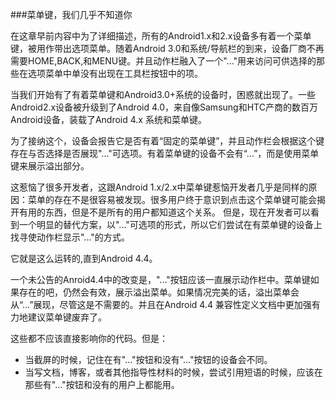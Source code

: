 ###菜单键，我们几乎不知道你

在这章早前内容中为了详细描述，所有的Android1.x和2.x设备多有着一个菜单键，被用作带出选项菜单。随着Android 3.0和系统/导航栏的到来，设备厂商不再需要HOME,BACK,和MENU键。并且动作栏融入了一个"..."用来访问可供选择的那些在选项菜单中单没有出现在工具栏按钮中的项。

当我们开始有了有着菜单键和Android3.0+系统的设备时，困惑就出现了。一些Android2.x设备被升级到了Android 4.0，来自像Samsung和HTC产商的数百万Android设备，装载了Android 4.x 系统和菜单键。

为了接纳这个，设备会报告它是否有着“固定的菜单键”，并且动作栏会根据这个键存在与否选择是否展现"..."可选项。有着菜单键的设备不会有“...”，而是使用菜单键来展示溢出部分。

这惹恼了很多开发者，这跟Android 1.x/2.x中菜单键惹恼开发者几乎是同样的原因：菜单的存在不是很容易被发现。很多用户终于意识到点击这个菜单键可能会揭开有用的东西，但是不是所有的用户都知道这个关系。
但是，现在开发者可以看到一个明显的替代方案，以"..."可选项的形式，所以它们尝试在有菜单键的设备上找寻使动作栏显示"..."的方式。

它就是这么运转的,直到Android 4.4。

一个未公告的Anroid4.4中的改变是，"..."按钮应该一直展示动作栏中。菜单键如果存在的吧，仍然会有效，展示溢出菜单。如果情况完美的话，溢出菜单会从“...”展现，尽管这是不需要的。并且在Android 4.4
兼容性定义文档中更加强有力地建议菜单键废弃了。

这些都不应该直接影响你的代码。但是：

* 当截屏的时候，记住在有"..."按钮和没有"..."按钮的设备会不同。
* 当写文档，博客，或者其他指导性材料的时候，尝试引用短语的时候，应该在那些有"..."按钮和没有的用户上都能用。






